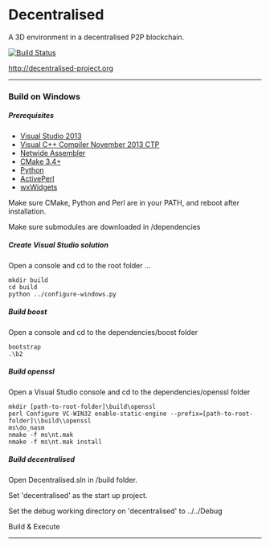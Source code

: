 # Decentralised 
A 3D environment in a decentralised P2P blockchain.

[![Build Status](https://travis-ci.org/ballisticwhisper/decentralised.svg)](https://travis-ci.org/ballisticwhisper/decentralised)

http://decentralised-project.org

----

### Build on Windows

##### Prerequisites

* [Visual Studio 2013](http://go.microsoft.com/fwlink/?LinkId=517284)
* [Visual C++ Compiler November 2013 CTP](http://www.microsoft.com/en-us/download/details.aspx?id=41151)
* [Netwide Assembler](http://nasm.sourceforge.net/)
* [CMake 3.4+](https://cmake.org/download/)
* [Python](https://www.python.org/)
* [ActivePerl](http://www.activestate.com/activeperl/downloads)
* [wxWidgets](https://www.wxwidgets.org/downloads/)

Make sure CMake, Python and Perl are in your PATH, and reboot after installation.

Make sure submodules are downloaded in /dependencies

##### Create Visual Studio solution

Open a console and cd to the root folder ...

```
mkdir build
cd build
python ../configure-windows.py
```

##### Build boost

Open a console and cd to the dependencies/boost folder

```
bootstrap
.\b2
```

##### Build openssl

Open a Visual Studio console and cd to the dependencies/openssl folder

```
mkdir [path-to-root-folder]\build\openssl
perl Configure VC-WIN32 enable-static-engine --prefix=[path-to-root-folder]\\build\\openssl
ms\do_nasm
nmake -f ms\nt.mak
nmake -f ms\nt.mak install
```

##### Build decentralised

Open Decentralised.sln in /build folder.

Set 'decentralised' as the start up project.

Set the debug working directory on 'decentralised' to ../../Debug

Build & Execute

----
